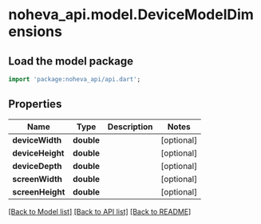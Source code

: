 # noheva_api.model.DeviceModelDimensions

## Load the model package
```dart
import 'package:noheva_api/api.dart';
```

## Properties
Name | Type | Description | Notes
------------ | ------------- | ------------- | -------------
**deviceWidth** | **double** |  | [optional] 
**deviceHeight** | **double** |  | [optional] 
**deviceDepth** | **double** |  | [optional] 
**screenWidth** | **double** |  | [optional] 
**screenHeight** | **double** |  | [optional] 

[[Back to Model list]](../README.md#documentation-for-models) [[Back to API list]](../README.md#documentation-for-api-endpoints) [[Back to README]](../README.md)


